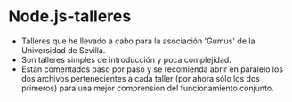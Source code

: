Node.js-talleres
================

- Talleres que he llevado a cabo para la asociación 'Gumus' de la Universidad de Sevilla.
- Son talleres simples de introducción y poca complejidad.
- Están comentados paso por paso y se recomienda abrir en paralelo los dos archivos pertenecientes a cada
  taller (por ahora sólo los dos primeros) para una mejor comprensión del funcionamiento conjunto.
